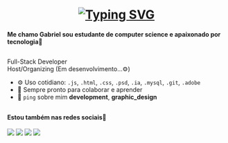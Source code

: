 <h1 align="center">
<a href="https://git.io/typing-svg"><img src="https://readme-typing-svg.herokuapp.com?font=Fira+Code&weight=300&size=40&pause=550&color=8E27F7&background=000000&center=true&vCenter=true&random=false&width=550&height=100&lines=Ol%C3%A1%2C+Seres+Humanos+%F0%9F%98%8E;Me+chamo+Gabriel" alt="Typing SVG" /></a>
</h1>

#### Me chamo Gabriel sou estudante de computer science e apaixonado por tecnologia🤖

 ##
 
Full-Stack Developer <br>
Host/Organizing (Em desenvolvimento...⚙️)<br>

- ⚙️ Uso cotidiano: `.js`, `.html`, `.css`, `.psd`, `.ia`, `.mysql`, `.git`, `.adobe`
- 🚀 Sempre pronto para colaborar e aprender
- 💬 `ping` sobre mim **development**, **graphic_design**

 ##
 
#### Estou também nas redes sociais👾

<div> 

  <a href="https://www.linkedin.com/in/gabrielgaarciia/" target="_blank"><img src="https://img.shields.io/badge/-LinkedIn-%230077B5?style=for-the-badge&logo=linkedin&logoColor=white" target="_blank"></a>
  <a href = "mailto:gabrielggf0102@gmail.com"><img src="https://img.shields.io/badge/-Gmail-%23333?style=for-the-badge&logo=gmail&logoColor=white" target="_blank"></a>
  <a href="https://www.instagram.com/garcia_biell/" target="_blank"><img src="https://img.shields.io/badge/-Instagram-%23E4405F?style=for-the-badge&logo=instagram&logoColor=white" target="_blank"></a>
 <a href="https://discord.gg/wgJs4bgkBp" target="_blank"><img src="https://img.shields.io/badge/Discord-7289DA?style=for-the-badge&logo=discord&logoColor=white" target="_blank"></a>   
</div>
